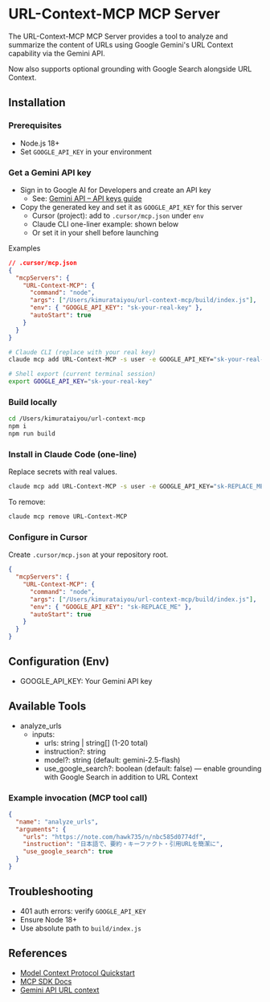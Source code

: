 # URL-Context-MCP MCP Server

The URL-Context-MCP MCP Server provides a tool to analyze and summarize the content of URLs using Google Gemini's URL Context capability via the Gemini API.

Now also supports optional grounding with Google Search alongside URL Context.

## Installation

### Prerequisites
- Node.js 18+
- Set `GOOGLE_API_KEY` in your environment

### Get a Gemini API key
- Sign in to Google AI for Developers and create an API key
  - See: [Gemini API – API keys guide](https://ai.google.dev/gemini-api/docs/api-key)
- Copy the generated key and set it as `GOOGLE_API_KEY` for this server
  - Cursor (project): add to `.cursor/mcp.json` under `env`
  - Claude CLI one-liner example: shown below
  - Or set it in your shell before launching

Examples
```json
// .cursor/mcp.json
{
  "mcpServers": {
    "URL-Context-MCP": {
      "command": "node",
      "args": ["/Users/kimurataiyou/url-context-mcp/build/index.js"],
      "env": { "GOOGLE_API_KEY": "sk-your-real-key" },
      "autoStart": true
    }
  }
}
```

```bash
# Claude CLI (replace with your real key)
claude mcp add URL-Context-MCP -s user -e GOOGLE_API_KEY="sk-your-real-key" -- $(which node) /Users/kimurataiyou/url-context-mcp/build/index.js
```

```bash
# Shell export (current terminal session)
export GOOGLE_API_KEY="sk-your-real-key"
```

### Build locally
```bash
cd /Users/kimurataiyou/url-context-mcp
npm i
npm run build
```

### Install in Claude Code (one-line)
Replace secrets with real values.
```bash
claude mcp add URL-Context-MCP -s user -e GOOGLE_API_KEY="sk-REPLACE_ME" -- $(which node) /Users/kimurataiyou/url-context-mcp/build/index.js
```
To remove:
```bash
claude mcp remove URL-Context-MCP
```

### Configure in Cursor
Create `.cursor/mcp.json` at your repository root.
```json
{
  "mcpServers": {
    "URL-Context-MCP": {
      "command": "node",
      "args": ["/Users/kimurataiyou/url-context-mcp/build/index.js"],
      "env": { "GOOGLE_API_KEY": "sk-REPLACE_ME" },
      "autoStart": true
    }
  }
}
```

## Configuration (Env)
- GOOGLE_API_KEY: Your Gemini API key

## Available Tools
- analyze_urls
  - inputs:
    - urls: string | string[] (1-20 total)
    - instruction?: string
    - model?: string (default: gemini-2.5-flash)
    - use_google_search?: boolean (default: false) — enable grounding with Google Search in addition to URL Context

### Example invocation (MCP tool call)

```json
{
  "name": "analyze_urls",
  "arguments": {
    "urls": "https://note.com/hawk735/n/nbc585d0774df",
    "instruction": "日本語で、要約・キーファクト・引用URLを簡潔に",
    "use_google_search": true
  }
}
```

## Troubleshooting
- 401 auth errors: verify `GOOGLE_API_KEY`
- Ensure Node 18+
- Use absolute path to `build/index.js`

## References
- [Model Context Protocol Quickstart](https://modelcontextprotocol.io/quickstart/server)
- [MCP SDK Docs](https://modelcontextprotocol.io/docs/sdk)
- [Gemini API URL context](https://ai.google.dev/gemini-api/docs/url-context)
